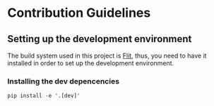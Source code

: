 

# Contribution Guidelines


## Setting up the development environment

The build system used in this project is [Flit](https://flit.pypa.io/en/stable/), thus, you need to have it installed in order to set up the development environment.


### Installing the dev depencencies

```
pip install -e '.[dev]'
```